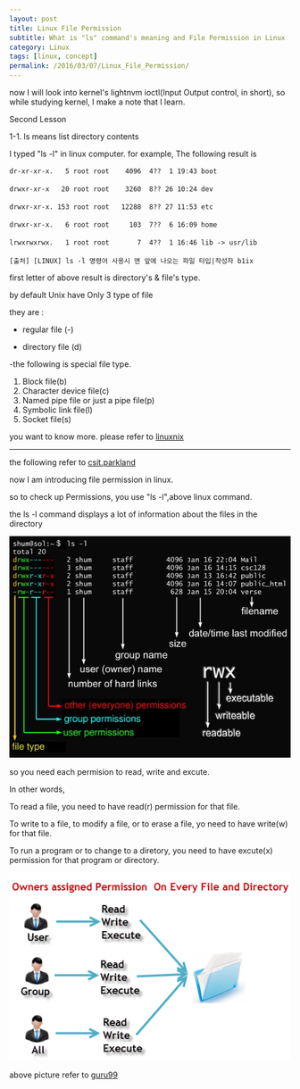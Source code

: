 ```yaml
---
layout: post
title: Linux File Permission
subtitle: What is "ls" command's meaning and File Permission in Linux 
category: Linux
tags: [linux, concept]
permalink: /2016/03/07/Linux_File_Permission/
---
```


now I will look into kernel's lightnvm ioctl(Input Output control, in short), so while studying kernel, I make a note that I learn.

Second Lesson 

1-1. ls  means list  directory contents

   I typed "ls -l" in linux computer. for example, The following result is 
   
```
dr-xr-xr-x.   5 root root    4096  4??  1 19:43 boot

drwxr-xr-x   20 root root    3260  8?? 26 10:24 dev

drwxr-xr-x. 153 root root   12288  8?? 27 11:53 etc

drwxr-xr-x.   6 root root     103  7??  6 16:09 home

lrwxrwxrwx.   1 root root       7  4??  1 16:46 lib -> usr/lib

[출처] [LINUX] ls -l 명령어 사용시 맨 앞에 나오는 파일 타입|작성자 b1ix
```
   
first letter of above result is directory's & file's type.

by default Unix have Only 3 type of file 

they are :

  - regular file (-)
  
  - directory file (d)

  -the following is special file type.
  1. Block file(b)
  2.  Character device file(c)
  3.  Named pipe file or just a pipe file(p)
  4.  Symbolic link file(l)
  5.  Socket file(s)


you want to know more. please refer to  <a href = "http://www.linuxnix.com/file-types-in-linux/"> linuxnix </a>

---

the following refer to <a href = "http://www.csit.parkland.edu/~smauney/csc128/permissions_and_links.html">csit.parkland</a>

now I am introducing file permission in linux.

so to check up Permissions, you use "ls -l",above linux command.

the ls -l command displays a lot of information about the files in the directory

![](/img/Image/Linux/2016-03-07-Linux_File_Permission/file_permissions.jpg)

so you need each permision to read, write and excute.

In other words, 

To read a file, you need to have read(r) permission for that file.

To write to a file, to modify a file, or to erase a file, yo need to have write(w) for that file.

To run a program or to change to a diretory, you need to have excute(x) permission for that program or directory.

![](/img/Image/Linux/2016-03-07-Linux_File_Permission/PermissionsConcept.png)

above picture refer to <a href = "http://www.guru99.com/file-permissions.html">guru99</a>
